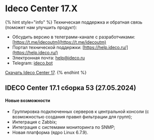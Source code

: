 # Ideco Center 17.Х

{% hint style="info" %}
Техническая поддержка и обратная связь (поможет нам улучшить продукт):
* Обсудить версию в телеграмм-канале с разработчиками: [https://t.me/idecoutm](https://t.me/idecoutm)
* Портал технической поддержки: [https://help.ideco.ru/](https://help.ideco.ru/)
* Электронная почта: help@ideco.ru
* Telegram: [ideco.bot](https://telegram.im/@ideco_support_bot)

[Скачать Ideco Center 17](https://my.ideco.ru/). 
{% endhint %}

## IDECO Center 17.1 сборка 53 (27.05.2024)

#### Новые возможности

- Группировка подключенных серверов к центральной консоли (с возможностью создания правил фильтрации для групп);
- Интеграция с Zabbix;
- Интеграция с системами мониторинга по SNMP;
- Новая платформа (ядро Linux 6.7.9).